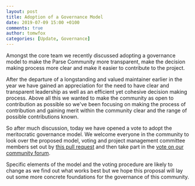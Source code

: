 ```yaml
---
layout: post
title: Adoption of a Governance Model
date: 2019-07-09 15:00 +0100
comments: true
author: tomwfox
categories: [Update, Governance]
---
```


Amongst the core team we recently discussed adopting a governance model to make the Parse Community more transparent, make the decision making process more clear and make it easier to contribute to the project.

<!-- more -->

After the departure of a longstanding and valued maintainer earlier in the year we have gained an appreciation for the need to have clear and transparent leadership as well as an efficient yet cohesive decision making process. Above all this we wanted to make the community as open to contribution as possible so we've been focusing on making the process of contribution and gaining merit within the community clear and the range of possible contributions known.

So after much discussion, today we have opened a vote to adopt the meritocratic governance model. We welcome everyone in the community to look over the proposed model, voting and project management committee members set out by [this pull request](https://github.com/parse-community/Governance/pull/1) and then take part in the [vote on our community forum](https://community.parseplatform.org/t/vote-for-the-adoption-of-the-meritocratic-governance-model/523).

Specific elements of the model and the voting procedure are likely to change as we find out what works best but we hope this proposal will lay out some more concrete foundations for the governance of this community.

